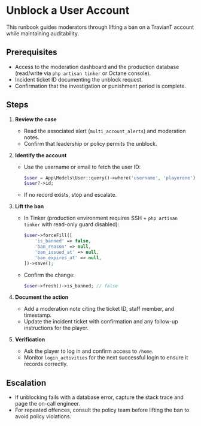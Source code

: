 # Unblock a User Account

This runbook guides moderators through lifting a ban on a TravianT account while maintaining auditability.

## Prerequisites

- Access to the moderation dashboard and the production database (read/write via `php artisan tinker` or Octane console).
- Incident ticket ID documenting the unblock request.
- Confirmation that the investigation or punishment period is complete.

## Steps

1. **Review the case**
   - Read the associated alert (`multi_account_alerts`) and moderation notes.
   - Confirm that leadership or policy permits the unblock.

2. **Identify the account**
   - Use the username or email to fetch the user ID:
     ```php
     $user = App\Models\User::query()->where('username', 'playerone')->first();
     $user?->id;
     ```
   - If no record exists, stop and escalate.

3. **Lift the ban**
   - In Tinker (production environment requires SSH + `php artisan tinker` with read-only guard disabled):
     ```php
     $user->forceFill([
         'is_banned' => false,
         'ban_reason' => null,
         'ban_issued_at' => null,
         'ban_expires_at' => null,
     ])->save();
     ```
   - Confirm the change:
     ```php
     $user->fresh()->is_banned; // false
     ```

4. **Document the action**
   - Add a moderation note citing the ticket ID, staff member, and timestamp.
   - Update the incident ticket with confirmation and any follow-up instructions for the player.

5. **Verification**
   - Ask the player to log in and confirm access to `/home`.
   - Monitor `login_activities` for the next successful login to ensure it records correctly.

## Escalation

- If unblocking fails with a database error, capture the stack trace and page the on-call engineer.
- For repeated offences, consult the policy team before lifting the ban to avoid policy violations.
